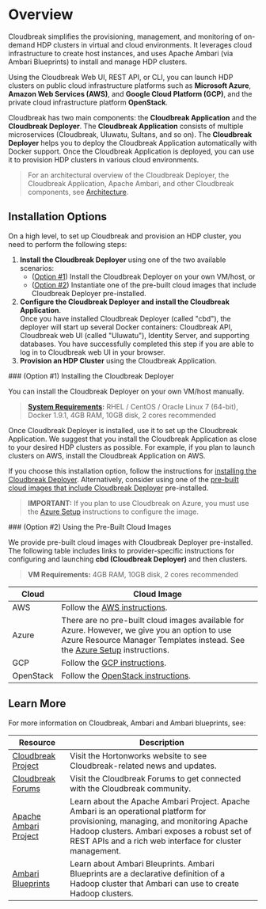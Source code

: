 # Overview

Cloudbreak simplifies the provisioning, management, and monitoring of on-demand HDP clusters in virtual and cloud environments. It leverages cloud infrastructure to create host instances, and uses Apache Ambari (via Ambari Blueprints) to install and manage HDP clusters.

Using the Cloudbreak Web UI, REST API, or CLI, you can launch HDP clusters on public cloud infrastructure platforms such as **Microsoft Azure**, **Amazon Web Services (AWS)**, and **Google Cloud Platform (GCP)**, and the private cloud infrastructure platform **OpenStack**.

Cloudbreak has two main components: the **Cloudbreak Application** and the **Cloudbreak Deployer**. The **Cloudbreak Application** consists of multiple microservices (Cloudbreak, Uluwatu, Sultans, and so on). The **Cloudbreak Deployer** helps you to deploy the Cloudbreak Application automatically with Docker support. Once the Cloudbreak Application is deployed, you can use it to provision HDP clusters in various cloud environments.

> For an architectural overview of the Cloudbreak Deployer, the Cloudbreak Application, Apache Ambari, and other Cloudbreak components, see [Architecture](architecture.md).

## Installation Options

On a high level, to set up Cloudbreak and provision an HDP cluster, you need to perform the following steps:

1. **Install the Cloudbreak Deployer** using one of the two available scenarios: 
    - ([Option #1](#install-deployer)) Install the Cloudbreak Deployer on your own VM/host, or 
    - ([Option #2](#pre-built-images)) Instantiate one of the pre-built cloud images that include Cloudbreak Deployer pre-installed.
2. **Configure the Cloudbreak Deployer and install the Cloudbreak Application**.   
Once you have installed Cloudbreak Deployer (called "cbd"), the deployer will start up several Docker containers: Cloudbreak API, Cloudbreak web UI (called "Uluwatu"), Identity Server, and supporting databases. You have successfully completed this step if you are able to log in to Cloudbreak web UI in your browser.
3. **Provision an HDP Cluster** using the Cloudbreak Application.

<div id="install-deployer"></div>
### (Option #1) Installing the Cloudbreak Deployer

You can install the Cloudbreak Deployer on your own VM/host manually. 

> **[System Requirements](onprem.md#system-requirements):** 
> RHEL / CentOS / Oracle Linux 7 (64-bit), Docker 1.9.1, 4GB RAM, 10GB disk, 2 cores recommended

Once Cloudbreak Deployer is installed, use it to set up
the Cloudbreak Application. We suggest that you install the Cloudbreak Application as close to your
desired HDP clusters as possible. For example, if you plan to launch clusters on AWS, install the Cloudbreak Application on AWS.

If you choose this installation option, follow the instructions for [installing the Cloudbreak Deployer](onprem.md). Alternatively, consider using one of the [pre-built cloud images that include Cloudbreak Deployer](#pre-built-images) pre-installed.

> **IMPORTANT:** If you plan to use Cloudbreak on Azure, you must use the [Azure Setup](azure.md#deploy-using-the-azure-portal) instructions to configure the image.


<div id="pre-built-images"></div>
### (Option #2) Using the Pre-Built Cloud Images

We provide pre-built cloud images with Cloudbreak Deployer pre-installed. The following table includes
links to provider-specific instructions for configuring and launching **cbd (Cloudbreak Deployer)** and then clusters.

> **VM Requirements:** 4GB RAM, 10GB disk, 2 cores recommended

| Cloud | Cloud Image |
|---|---|
| AWS | Follow the [AWS instructions](aws.md). |
| Azure | There are no pre-built cloud images available for Azure. However, we give you an option to use Azure Resource Manager Templates instead. See the [Azure Setup](azure.md) instructions. |
| GCP | Follow the [GCP instructions](gcp.md). |
| OpenStack | Follow the [OpenStack instructions](openstack.md). |

## Learn More

For more information on Cloudbreak, Ambari and Ambari blueprints, see:

| Resource | Description |
|---|---|
|[Cloudbreak Project](http://hortonworks.com/open-source/cloudbreak/) | Visit the Hortonworks website to see Cloudbreak-related news and updates. |
|[Cloudbreak Forums](http://hortonworks.com/open-source/cloudbreak/#forums) | Visit the Cloudbreak Forums to get connected with the Cloudbreak community. |
|[Apache Ambari Project](http://hortonworks.com/hadoop/ambari/) | Learn about the Apache Ambari Project. Apache Ambari is an operational platform for provisioning, managing, and monitoring Apache Hadoop clusters. Ambari exposes a robust set of REST APIs and a rich web interface for cluster management. |
|[Ambari Blueprints](https://cwiki.apache.org/confluence/display/AMBARI/Blueprints)| Learn about Ambari Bleuprints. Ambari Blueprints are a declarative definition of a Hadoop cluster that Ambari can use to create Hadoop clusters. |
